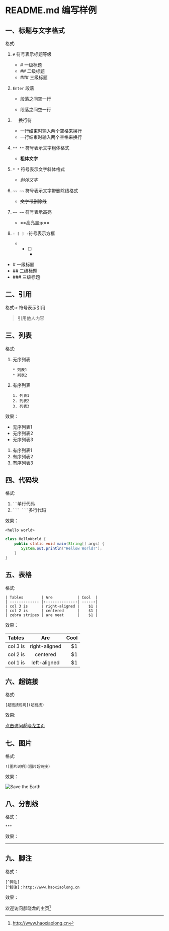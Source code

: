 # README.md 编写样例

## 一、标题与文字格式

格式:

1. `#` 符号表示标题等级  
    *  \#   一级标题  
    *  \##  二级标题  
    *  \### 三级标题  
    
2. `Enter` 段落  
    * 段落之间空一行  
    
    * 段落之间空一行  
    
3. `  ` 换行符  
    * 一行结束时输入两个空格来换行  
    * 一行结束时输入两个空格来换行  
    
4. `** **` 符号表示文字粗体格式  
    * **粗体文字**  
    
5. `* *` 符号表示文字斜体格式  
    * *斜体文字*  
    
6. `~~ ~~` 符号表示文字带删除线格式  
    * ~~文字带删除线~~  
    
7. `== ==` 符号表示高亮  
    * ==高亮显示==  
    
8. `- [ ] -`符号表示方框  
    * - [ ] -

*  \#   一级标题
*  \##  二级标题
*  \### 三级标题

## 二、引用

格式:`>` 符号表示引用

>引用他人内容

## 三、列表

格式:

1. 无序列表

   `* 列表1`  
   `* 列表2`
   
2. 有序列表

   `1. 列表1`  
   `2. 列表2`  
   `3. 列表3`  

效果：

* 无序列表1
* 无序列表2
* 无序列表3

1. 有序列表1 
2. 有序列表2 
3. 有序列表3 


## 四、代码块

格式:
1. ` `` `单行代码
2. ` ``` ``` `多行代码

效果：

`<hello world>`
```JAVA
class HelloWorld {
    public static void main(String[] args) {
       System.out.println("Hellow World!");
    }
}
```

## 五、表格

格式:
```
| Tables        | Are           | Cool  |
| ------------- |:-------------:| -----:|
| col 3 is      | right-aligned |    $1 |
| col 2 is      | centered      |    $1 |
| zebra stripes | are neat      |    $1 |
```

效果：

| Tables        | Are           | Cool  |
| :------------ |:-------------:| -----:|
| col 3 is      | right-aligned |    $1 |
| col 2 is      | centered      |    $1 |
| col 1 is      | left-aligned  |    $1 |

## 六、超链接

格式:

`[超链接说明](超链接)`

效果:
    
[点击访问郝晓龙主页](http://www.haoxiaolong.cn)

## 七、图片

格式:

`![图片说明](图片超链接)`

效果：

![Save the Earth](http://pic44.photophoto.cn/20170720/1132114040018480_b.jpg)

## 八、分割线

格式： 

`***`

效果：
***

## 九、脚注

格式： 

```
[^脚注]  
[^脚注]：http://www.haoxiaolong.cn
```

效果：

欢迎访问郝晓龙的主页[^1]

[^1]: http://www.haoxiaolong.cn
